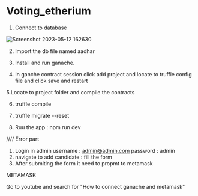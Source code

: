 # Voting_etherium


1. Connect to database 


![Screenshot 2023-05-12 162630](https://github.com/vasanthofficial/Voting_etherium/assets/99113546/bb8eb7aa-4fe7-47c7-a8e7-3460ed57cfe1)



2. Import the db file named aadhar


3. Install and run ganache.

4. In ganche contract session click add project and locate to truffle config file and click save and restart

5.Locate to project folder and compile the contracts

6. truffle compile

7. truffle migrate --reset

8. Ruu the app : npm run dev

//// Error part 

1. Login in admin username : admin@admin.com password : admin
2. navigate to add candidate : fill the form 
3. After submiting the form it need to propmt to metamask 

METAMASK

Go to youtube and search for "How to connect ganache and metamask"
